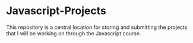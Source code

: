 # Javascript-Projects

This repository is a central location for storing and submitting the projects that I will be working on through the Javascript course.
